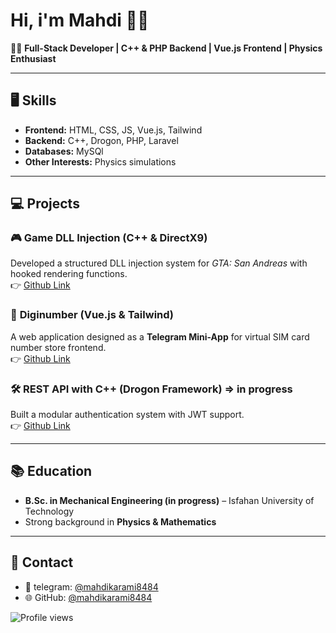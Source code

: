 # Hi, i'm Mahdi 👋🤫

👨‍💻 **Full-Stack Developer | C++ & PHP Backend | Vue.js Frontend | Physics Enthusiast**

---

## 🖥️ Skills
- **Frontend:** HTML, CSS, JS, Vue.js, Tailwind
- **Backend:** C++, Drogon, PHP, Laravel
- **Databases:** MySQl
- **Other Interests:** Physics simulations

---

## 💻 Projects
### 🎮 **Game DLL Injection (C++ & DirectX9)**  
  Developed a structured DLL injection system for *GTA: San Andreas* with hooked rendering functions.  
  👉 [Github Link](https://github.com/mahdikarami8484/DoomDLL)

### 📱 **Diginumber (Vue.js & Tailwind)**  
  A web application designed as a **Telegram Mini-App** for virtual SIM card number store frontend.  
  👉 [Github Link](https://github.com/mahdikarami8484/diginumber)

### 🛠️ **REST API with C++ (Drogon Framework) => in progress**  
  Built a modular authentication system with JWT support.  
  👉 [Github Link](https://github.com/mahdikarami8484/ModuWeb)
  
---

## 📚 Education
- **B.Sc. in Mechanical Engineering (in progress)** – Isfahan University of Technology  
- Strong background in **Physics & Mathematics**

---

## 🔹 Contact
- 📧 telegram: [@mahdikarami8484](https://t.me/mahdikarami8484) 
- 🌐 GitHub: [@mahdikarami8484](https://github.com/mahdikarami8484)

![Profile views](https://komarev.com/ghpvc/?username=mahdikarami8484&color=green)
